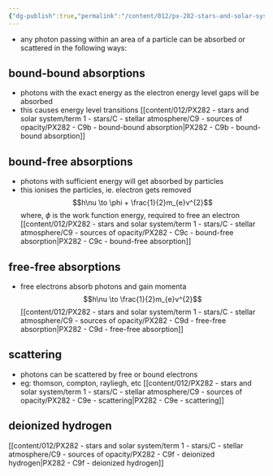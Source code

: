 ```yaml
---
{"dg-publish":true,"permalink":"/content/012/px-282-stars-and-solar-system/term-1-stars/c-stellar-atmosphere/c9-sources-of-opacity/px-282-c9a-sources-of-opacity/","noteIcon":"1","created":"2025-08-27T13:14:15.705+01:00","updated":"2024-12-22T16:21:55.000+00:00"}
---
```


- any photon passing within an area of a particle can be absorbed or scattered in the following ways:
## bound-bound absorptions
- photons with the exact energy as the electron energy level gaps will be absorbed
- this causes energy level transitions
[[content/012/PX282 - stars and solar system/term 1 - stars/C - stellar atmosphere/C9 - sources of opacity/PX282 - C9b - bound-bound absorption\|PX282 - C9b - bound-bound absorption]]
## bound-free absorptions
- photons with sufficient energy will get absorbed by particles
- this ionises the particles, ie. electron gets removed
$$h\nu \to \phi + \frac{1}{2}m_{e}v^{2}$$
	where, $\phi$ is the work function energy, required to free an electron
[[content/012/PX282 - stars and solar system/term 1 - stars/C - stellar atmosphere/C9 - sources of opacity/PX282 - C9c - bound-free absorption\|PX282 - C9c - bound-free absorption]]
## free-free absorptions
- free electrons absorb photons and gain momenta
$$h\nu \to \frac{1}{2}m_{e}v^{2}$$
[[content/012/PX282 - stars and solar system/term 1 - stars/C - stellar atmosphere/C9 - sources of opacity/PX282 - C9d - free-free absorption\|PX282 - C9d - free-free absorption]]
## scattering 
- photons can be scattered by free or bound electrons
- eg: thomson, compton, rayliegh, etc
[[content/012/PX282 - stars and solar system/term 1 - stars/C - stellar atmosphere/C9 - sources of opacity/PX282 - C9e - scattering\|PX282 - C9e - scattering]]
## deionized hydrogen
[[content/012/PX282 - stars and solar system/term 1 - stars/C - stellar atmosphere/C9 - sources of opacity/PX282 - C9f - deionized hydrogen\|PX282 - C9f - deionized hydrogen]]